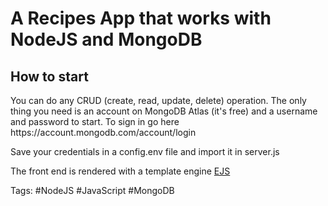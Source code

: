 # A Recipes App that works with NodeJS and MongoDB

<h2>How to start</h2>
<p>You can do any CRUD (create, read, update, delete) operation. The only thing you need is an account on MongoDB Atlas (it's free) and a username and password to start. To sign in go here https://account.mongodb.com/account/login</p> 
<p>Save your credentials in a config.env file and import it in server.js</p>
<p>The front end is rendered with a template engine <a href="https://github.com/mde/ejs/tree/main">EJS</a></p>


Tags:
#NodeJS #JavaScript #MongoDB
